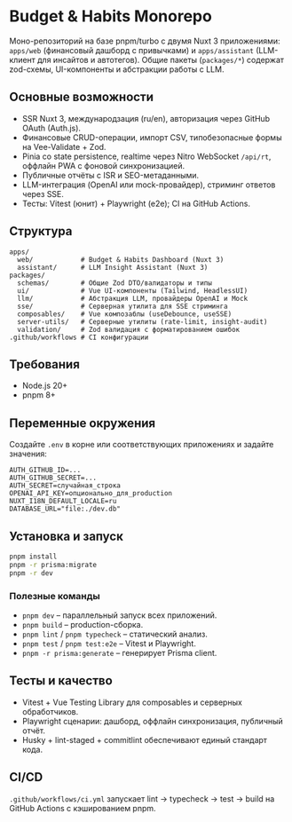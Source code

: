 # Budget & Habits Monorepo

Моно-репозиторий на базе pnpm/turbo с двумя Nuxt 3 приложениями: `apps/web` (финансовый дашборд с привычками) и `apps/assistant` (LLM-клиент для инсайтов и автотегов). Общие пакеты (`packages/*`) содержат zod-схемы, UI-компоненты и абстракции работы с LLM.

## Основные возможности

- SSR Nuxt 3, международзация (ru/en), авторизация через GitHub OAuth (Auth.js).
- Финансовые CRUD-операции, импорт CSV, типобезопасные формы на Vee-Validate + Zod.
- Pinia со state persistence, realtime через Nitro WebSocket `/api/rt`, оффлайн PWA с фоновой синхронизацией.
- Публичные отчёты с ISR и SEO-метаданными.
- LLM-интеграция (OpenAI или mock-провайдер), стриминг ответов через SSE.
- Тесты: Vitest (юнит) + Playwright (e2e); CI на GitHub Actions.

## Структура

```
apps/
  web/            # Budget & Habits Dashboard (Nuxt 3)
  assistant/      # LLM Insight Assistant (Nuxt 3)
packages/
  schemas/        # Общие Zod DTO/валидаторы и типы
  ui/             # Vue UI-компоненты (Tailwind, HeadlessUI)
  llm/            # Абстракция LLM, провайдеры OpenAI и Mock
  sse/            # Серверная утилита для SSE стриминга
  composables/    # Vue композаблы (useDebounce, useSSE)
  server-utils/   # Серверные утилиты (rate-limit, insight-audit)
  validation/     # Zod валидация с форматированием ошибок
.github/workflows # CI конфигурации
```

## Требования

- Node.js 20+
- pnpm 8+

## Переменные окружения

Создайте `.env` в корне или соответствующих приложениях и задайте значения:

```
AUTH_GITHUB_ID=...
AUTH_GITHUB_SECRET=...
AUTH_SECRET=случайная_строка
OPENAI_API_KEY=опционально_для_production
NUXT_I18N_DEFAULT_LOCALE=ru
DATABASE_URL="file:./dev.db"
```

## Установка и запуск

```bash
pnpm install
pnpm -r prisma:migrate
pnpm -r dev
```

### Полезные команды

- `pnpm dev` – параллельный запуск всех приложений.
- `pnpm build` – production-сборка.
- `pnpm lint` / `pnpm typecheck` – статический анализ.
- `pnpm test` / `pnpm test:e2e` – Vitest и Playwright.
- `pnpm -r prisma:generate` – генерирует Prisma client.

## Тесты и качество

- Vitest + Vue Testing Library для composables и серверных обработчиков.
- Playwright сценарии: дашборд, оффлайн синхронизация, публичный отчёт.
- Husky + lint-staged + commitlint обеспечивают единый стандарт кода.

## CI/CD

`.github/workflows/ci.yml` запускает lint → typecheck → test → build на GitHub Actions с кэшированием pnpm.
